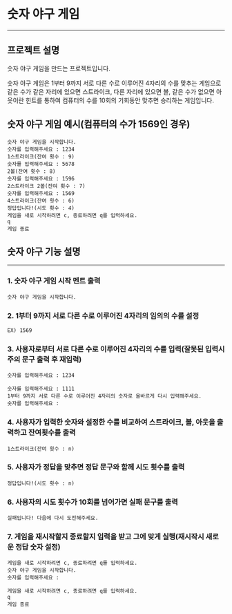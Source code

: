 # 숫자 야구 게임

---

## 프로젝트 설명
숫자 야구 게임을 만드는 프로젝트입니다.

숫자 야구 게임은 1부터 9까지 서로 다른 수로 이루어진 4자리의 수를 맞추는 게임으로
같은 수가 같은 자리에 있으면 스트라이크, 다른 자리에 있으면 볼,
같은 수가 없으면 아웃이란 힌트를 통하여 컴퓨터의 수를 10회의 기회동안
맞추면 승리하는 게임입니다.

## 숫자 야구 게임 예시(컴퓨터의 수가 1569인 경우)
    숫자 야구 게임을 시작합니다.
    숫자를 입력해주세요 : 1234
    1스트라이크(잔여 횟수 : 9)
    숫자를 입력해주세요 : 5678
    2볼(잔여 횟수 : 8)
    숫자를 입력해주세요 : 1596
    2스트라이크 2볼(잔여 횟수 : 7)
    숫자를 입력해주세요 : 1569
    4스트라이크(잔여 횟수 : 6)
    정답입니다!(시도 횟수 : 4)
    게임을 새로 시작하려면 c, 종료하려면 q를 입력하세요.
    q
    게임 종료

## 숫자 야구 기능 설명

-----------
### 1. 숫자 야구 게임 시작 멘트 출력
    숫자 야구 게임을 시작합니다.


### 2. 1부터 9까지 서로 다른 수로 이루어진 4자리의 임의의 수를 설정
    EX) 1569

### 3. 사용자로부터 서로 다른 수로 이루어진 4자리의 수를 입력(잘못된 입력시 주의 문구 출력 후 재입력)
    숫자를 입력해주세요 : 1234

    숫자를 입력해주세요 : 1111
    1부터 9까지 서로 다른 수로 이루어진 4자리의 숫자로 올바르게 다시 입력해주세요.
    숫자를 입력해주세요 :

### 4. 사용자가 입력한 숫자와 설정한 수를 비교하여 스트라이크, 볼, 아웃을 출력하고 잔여횟수를 출력
    1스트라이크(잔여 횟수 : n)

### 5. 사용자가 정답을 맞추면 정답 문구와 함께 시도 횟수를 출력
    정답입니다!(시도 횟수 : n)

### 6. 사용자의 시도 횟수가 10회를 넘어가면 실패 문구를 출력
    실패입니다! 다음에 다시 도전해주세요.

### 7. 게임을 재시작할지 종료할지 입력을 받고 그에 맞게 실행(재시작시 새로운 정답 숫자 설정)
    게임을 새로 시작하려면 c, 종료하려면 q를 입력하세요.
    숫자 야구 게임을 시작합니다.
    숫자를 입력해주세요 :

    게임을 새로 시작하려면 c, 종료하려면 q를 입력하세요.
    q
    게임 종료



